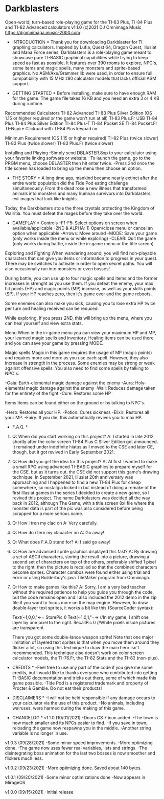 # Darkblasters
Open-world, turn-based role-playing game for the TI-83 Plus, TI-84 Plus and TI-82 Advanced calculators
v1.1.0
(c)2021 DJ Omnimaga Music
https://djomnimaga.music-2000.com


* INTRODUCTION *
Thank you for downloading Darkblaster for TI graphing calculators. Inspired by Lufia, Quest 64,
Dragon Quest, Illusiat and Mana Force series, Darkblasters is a role-playing game meant to
showcase pure TI-BASIC graphical capabilities while trying to keep speed as fast as possible.
It features over 390 rooms to explore, NPC's, some items and magic spells, many monsters and
sprite-based graphics. No ASM/Axe/Grammer lib were used, in order to ensure full compatibility
with 15 MHz z80 calculator models that lacks official ASM support.


* GETTING STARTED *
Before installing, make sure to have enough RAM for the game. The game file takes 16 KB and
you need an extra 3 or 4 KB during runtime.

Recommended Calculators
TI-82 Advanced
TI-83 Plus Silver Edition (OS 1.15 or higher required or the game won't run at all)
TI-83 Plus.Fr USB
TI-84 Plus
TI-84 Plus Silver Edition
TI-84 Plus-T
TI-84 Pocket SE
TI-84 Pocket.Fr
TI-Nspire Clickpad with TI-84 Plus keypad on

Minimum Requirement (OS 1.15 or higher required)
TI-82 Plus (twice slower)
TI-83 Plus (twice slower)
TI-83 Plus.Fr (twice slower)

Installing and Playing
-Simply send DBLASTER.8xp to your calculator using your favorite linking software or website.
-To launch the game, go to the PRGM menu, choose DBLASTER then hit enter twice.
-Press 2nd once the title screen has loaded to bring up the menu then choose an option.


* THE STORY *
A long time ago, mankind became nearly extinct after the entire world population did the Tide Pod
eating challenge simultaneously. From the dead rose a new illness that transformed animals into
monsters and many humnan survivors into Darkblasters, evil mages that look like knights.

Today, the Darkblasters stole the three crystals protecting the Kingdom of Walritia. You must defeat
the mages before they take over the world.


* GAMEPLAY *
Controls
-F1-F5: Select options on screen when available/applicable
-2ND & ALPHA: 1) Open/close menu or cancel an option when applicable
-Arrows: Move around
-MODE: Save your game (only works inside the menu or while exploring)
-CLEAR: Quit the game (only works during battle, inside the in-game menu or the title screen)

Exploring and Fighting
When wandering around, you will find non-playable characters that can give you items or information
to progress in your quest. There may be switches to activate in order to open secret paths. You will
also occasionally run into monsters or even bosses!

During battle, you can use up to four magic spells and items and the former increases in strenght as
you use them. If you defeat the enemy, your max hit points (HP) and magic points (MP) increase, as well
as your skills points (SP). If your HP reaches zero, then it's game over and the game reboots.

Some enemies can also make you sick, causing you to lose extra HP twice per turn and healing received
can be reduced.

While exploring, if you press 2ND, this will bring up the menu, where you can heal yourself and view
extra stats.

Menu
When in the in-game menu you can view your maximum HP and MP, your learned magic spells and inventory.
Healing items can be used there and you can save your game by pressing MODE.

Magic spells
Magic in this game requires the usage of MP (magic points) and requires more and more as you use each
spell. However, they also increase in strength in the process. Some enemies may be strong or weak against
offensive spells. You also need to find some spells by talking to NPC's.

-Gaia: Earth-elemental magic damage against the enemy
-Aura: Holy-elemental magic damage against the enemy
-Wall: Reduces damage taken for the entirety of the fight
-Cure: Restores some HP

Items
Items can be found either on the ground or by talking to NPC's.

-Herb: Restores all your HP.
-Potion: Cures sickness
-Elixir: Restores all your MP.
-Fairy: If you die, this automatically revives you to max HP.


* F.A.Q. *
1) Q: When did you start working on this project?
   A: I started in late 2012, shortly after the color screen TI-84 Plus C Silver Edition got announced.
      It remained under indefinite hiatus as I moved to the CSE and later CE, though, but it got revived
      in Early September 2021.
2) Q: How did you get the idea for this project?
   A: At first I wanted to make a small RPG using advanced TI-BASIC graphics to prepare myself for the CSE,
      but as it turns out, the CSE did not support this game's drawing technique. In September 2021,
      Illusiat 20th anniversary was approaching and I happened to find a new TI-84 Plus for cheap somewhere,
      so nostalgia kicked in but instead of doing a remake of the first Illusiat games in the series
      I decided to create a new game, so I revived this project. The name Darkblasters was decided all the way
      back in 2012, although The Game, with a title screen 8xi file where the monster data is part of the pic
      was also considered before being scrapped for a more serious name.
3) Q: How I tren my clac on
   A: Very carefully.
4) Q: How do i tern my clauacter on
   A: Go away!
5) Q: What does F.A.Q stand for?
   A: I said go away!
6) Q: How are advanced sprite graphics displayed this fast?
   A: By drawing a set of ASCII characters, storing the result into a picture, drawing a second set of
      characters on top of the others, preferably shifted 1 pixel to the right, then the picture is
      recalled so that the combined characters become sprites. Character combos were found either 
      using trial and error or using Builderboy's java TileMaker program from Omnimaga.
7) Q: How to make games like this?
   A: Sorry, I am a very bad teacher without the required patience to help you guide you through the code,
      but the code remains open and I also included the 2012 demo in the zip file if you want to focus
      more on the map engine. However, to draw double-layer text sprites, it works a bit like this
      (SourceCoder syntax):

      Text(~1,0,0,"<-=
      StorePic 0
      Text(~1,0,1,"=->     //In my game, I shift one layer by one pixel to the right.
      RecallPic 0          //White pixels inside pictures are transparent.
      
      There you got some double-lance weapon sprite! Note that one major limitation of layered text sprites
      is that when you move them around they flicker a lot, so using this technique to draw the main hero
      isn't recommended. This technique also doesn't work on color screen calculator models, the TI-76.Fr,
      the TI-82 Stats and the TI-83 (non-plus).


* CREDITS *
-Feel free to use any part of the code if you give me some credits, but I would like to thanks
 everyone who contributed into getting TI-BASIC documentation and tricks out there, some of
 which made this game possible.
-Tide Pod is a registered trademark and property of Procter & Gamble. Do not eat their products!


* DISCLAIMERS *
-I will not be held responsible if any damage occurs to your calculator via the use of this product.
-No animals, including walruses, were harmed during the making of this game.


* CHANGELOG *
v1.1.0 (10/01/2021)
-Doors CS 7 icon added.
-The town is now much smaller and its NPCs easier to find.
-If you save in town, reloading the game now respawns you in the middle.
-Another string variable is no longer in use.

v1.0.3 (09/28/2021)
-Some minor speed improvements.
-More optimizing done.
-The game now uses fewer real variables, lists and strings.
-The disintegrating boss animation for the last two bosses is now smoother and flickers much less.

v1.0.2 (09/23/2021)
-More optimizing done. Saved about 140 bytes.

v1.0.1 (09/20/2021)
-Some minor optimizations done
-Now appears in MirageOS

v1.0.0 (09/15/2021)
-Initial release
